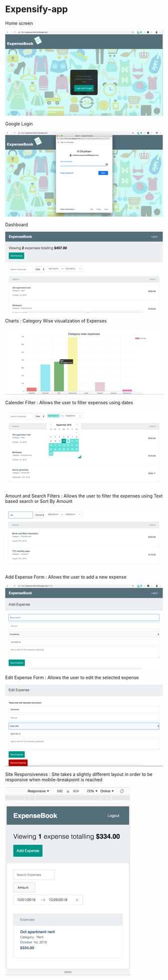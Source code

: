 # Expensify-app
<p>Home screen</p>
<img src="screenshots/HomePage.png" />
<p>Google Login</p>
<img src="screenshots/GoogleLogin.png" />
<p>Dashboard</p>
<img src="screenshots/Dashboard.png" />
<p>Charts : Category Wise visualization of Expenses</p>
<img src="screenshots/Charts.png" />
<p>Calender Filter : Allows the user to filter expenses using dates</p>
<img src="screenshots/CalenderFilter.png" />
<p>Amount and Search Filters : Allows the user to filter the expenses using Text based search or Sort By Amount</p>
<img src="screenshots/Amount&SearchFilters.png" />
<p>Add Expense Form : Allows the user to add a new expense</p>
<img src="screenshots/AddExpenseForm.png" />
<p>Edit Expense Form : Allows the user to edit the selected expense</p>
<img src="screenshots/EditExpense.png" />
<p>Site Responsiveness : Site takes a slightly different layout in order to be responsive when mobile-breakpoint is reached</p>
<img src="screenshots/Responsive.png" width = "400" height = "600" />
